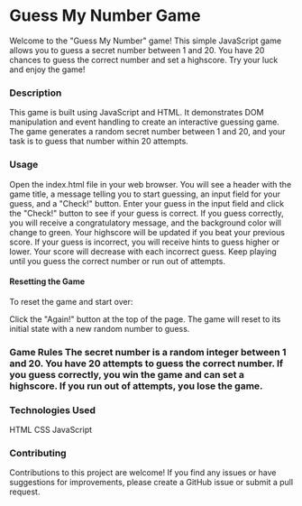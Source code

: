 # Guess My Number Game
<div>
  <p>Welcome to the "Guess My Number" game! This simple JavaScript game allows you to guess a secret number between 1 and 20. You have 20 chances to guess the correct number and set a highscore. Try your luck and enjoy the game!

<h3>Description</h3>
This game is built using JavaScript and HTML. It demonstrates DOM manipulation and event handling to create an interactive guessing game. The game generates a random secret number between 1 and 20, and your task is to guess that number within 20 attempts.

<h3>Usage</h3>
Open the index.html file in your web browser.
You will see a header with the game title, a message telling you to start guessing, an input field for your guess, and a "Check!" button.
Enter your guess in the input field and click the "Check!" button to see if your guess is correct.
If you guess correctly, you will receive a congratulatory message, and the background color will change to green.
Your highscore will be updated if you beat your previous score.
If your guess is incorrect, you will receive hints to guess higher or lower.
Your score will decrease with each incorrect guess.
Keep playing until you guess the correct number or run out of attempts.
<h4>Resetting the Game</h4>
To reset the game and start over:

Click the "Again!" button at the top of the page.
The game will reset to its initial state with a new random number to guess.
<h3>Game Rules</h>
The secret number is a random integer between 1 and 20.
You have 20 attempts to guess the correct number.
If you guess correctly, you win the game and can set a highscore.
If you run out of attempts, you lose the game.
<h3>Technologies Used</h3>
HTML
CSS
JavaScript
<h3>Contributing</h3>
Contributions to this project are welcome! If you find any issues or have suggestions for improvements, please create a GitHub issue or submit a pull request.
</p>
</div>
